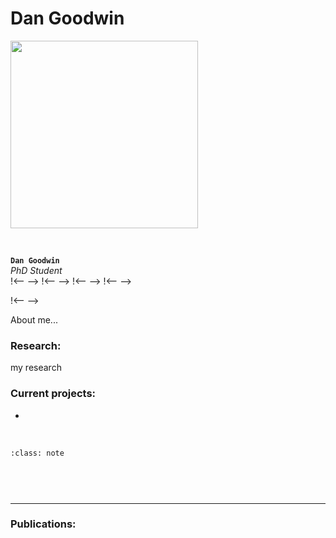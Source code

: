 # Dan Goodwin

<img src="https://www.beckenhamrunning.co.uk/wp-content/uploads/2020/02/Person-silhouette.png" width="300">


&nbsp;

**`Dan Goodwin`**  
_PhD Student_  
!<-- [<i class="fa-brands fa-twitter fa-lg" style="color:#2a67cf"></i>](https://www.twitter.com) -->
[<i class="fa-brands fa-linkedin-in fa-lg" style="color:#5a97d8"></i>](https://www.linkedin.com/in/daniel-goodwin-96173421b/?originalSubdomain=uk)
[<i class="fa-solid fa-building-columns" style="color: #d74242;"></i>](http://www.bristol.ac.uk/phys-pharm-neuro/)
!<--[<i class="fa-brands fa-researchgate" style="color: #57dba8;"></i>](https://www.researchgate.com) -->
!<--[<i class="fa-brands fa-orcid" style="color: #6eee5d;"></i>](https://www.orcid.org) -->
!<--[<i class="fa-brands fa-github" style="color: #696969;"></i>](https://www.github.com) -->

!<--[<i class="fa-solid fa-envelope"></i>](mailto:USERNAME@ORGANIZATION.NET) -->

About me... 

### Research:
 
my research 


### Current projects:

- 


&nbsp;


```{admonition} Outside of the lab
:class: note



``` 


&nbsp;

---


### Publications:



